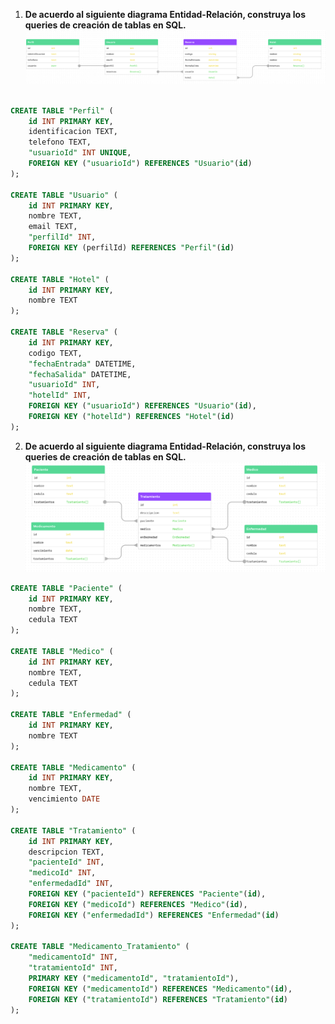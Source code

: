 1. **De acuerdo al siguiente diagrama Entidad-Relación, construya los queries de creación de tablas en SQL.**
   ![Diagrama Entidad-Relación](./media/diagrama1.png)

```sql

CREATE TABLE "Perfil" (
    id INT PRIMARY KEY,
    identificacion TEXT,
    telefono TEXT,
    "usuarioId" INT UNIQUE,
    FOREIGN KEY ("usuarioId") REFERENCES "Usuario"(id)
);

CREATE TABLE "Usuario" (
    id INT PRIMARY KEY,
    nombre TEXT,
    email TEXT,
    "perfilId" INT,
    FOREIGN KEY (perfilId) REFERENCES "Perfil"(id)
);

CREATE TABLE "Hotel" (
    id INT PRIMARY KEY,
    nombre TEXT
);

CREATE TABLE "Reserva" (
    id INT PRIMARY KEY,
    codigo TEXT,
    "fechaEntrada" DATETIME,
    "fechaSalida" DATETIME,
    "usuarioId" INT,
    "hotelId" INT,
    FOREIGN KEY ("usuarioId") REFERENCES "Usuario"(id),
    FOREIGN KEY ("hotelId") REFERENCES "Hotel"(id)
);

```

2. **De acuerdo al siguiente diagrama Entidad-Relación, construya los queries de creación de tablas en SQL.**
   ![Diagrama Entidad-Relación](./media/diagrama2.png)

```sql
CREATE TABLE "Paciente" (
    id INT PRIMARY KEY,
    nombre TEXT,
    cedula TEXT
);

CREATE TABLE "Medico" (
    id INT PRIMARY KEY,
    nombre TEXT,
    cedula TEXT
);

CREATE TABLE "Enfermedad" (
    id INT PRIMARY KEY,
    nombre TEXT
);

CREATE TABLE "Medicamento" (
    id INT PRIMARY KEY,
    nombre TEXT,
    vencimiento DATE
);

CREATE TABLE "Tratamiento" (
    id INT PRIMARY KEY,
    descripcion TEXT,
    "pacienteId" INT,
    "medicoId" INT,
    "enfermedadId" INT,
    FOREIGN KEY ("pacienteId") REFERENCES "Paciente"(id),
    FOREIGN KEY ("medicoId") REFERENCES "Medico"(id),
    FOREIGN KEY ("enfermedadId") REFERENCES "Enfermedad"(id)
);

CREATE TABLE "Medicamento_Tratamiento" (
    "medicamentoId" INT,
    "tratamientoId" INT,
    PRIMARY KEY ("medicamentoId", "tratamientoId"),
    FOREIGN KEY ("medicamentoId") REFERENCES "Medicamento"(id),
    FOREIGN KEY ("tratamientoId") REFERENCES "Tratamiento"(id)
);
```
